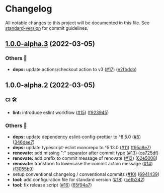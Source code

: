 # Changelog

All notable changes to this project will be documented in this file. See [standard-version](https://github.com/conventional-changelog/standard-version) for commit guidelines.

## [1.0.0-alpha.3](https://github.com/100terres/eslint-config/compare/v1.0.0-alpha.2...v1.0.0-alpha.3) (2022-03-05)


### Others 🔧

* **deps:** update actions/checkout action to v3 ([#17](https://github.com/100terres/eslint-config/issues/17)) ([e2fbdcb](https://github.com/100terres/eslint-config/commit/e2fbdcbb3f9225e526a26e2c30eb4e6d35d56e51))

## 1.0.0-alpha.2 (2022-03-05)


### CI 🛠

* **lint:** introduce eslint workflow ([#15](https://github.com/100terres/eslint-config/issues/15)) ([f923945](https://github.com/100terres/eslint-config/commit/f9239454be60a253fef199aa5d22168290e8c33d))


### Others 🔧

* **deps:** update dependency eslint-config-prettier to ^8.5.0 ([#5](https://github.com/100terres/eslint-config/issues/5)) ([346dee7](https://github.com/100terres/eslint-config/commit/346dee74e756d9be14a9ab0f1d1a344081ae1460))
* **deps:** update typescript-eslint monorepo to ^5.13.0 ([#11](https://github.com/100terres/eslint-config/issues/11)) ([f95a8e7](https://github.com/100terres/eslint-config/commit/f95a8e779fe9586e54c0b4310811812a008bf151))
* **renovate:** add missing ":" separator after commit type ([#13](https://github.com/100terres/eslint-config/issues/13)) ([ca725df](https://github.com/100terres/eslint-config/commit/ca725dfcef225acc27374f9299032e154080bf08))
* **renovate:** add prefix to commit message of renovate ([#12](https://github.com/100terres/eslint-config/issues/12)) ([62e5008](https://github.com/100terres/eslint-config/commit/62e50086db9b07d3e27eb9c869e82fe132151dd7))
* **renovate:** transform to lowercase the commit action message ([#14](https://github.com/100terres/eslint-config/issues/14)) ([f3055b9](https://github.com/100terres/eslint-config/commit/f3055b957528b14a6f2ceca954e0489c68a690ea))
* setup conventional changelog / conventional commits ([#10](https://github.com/100terres/eslint-config/issues/10)) ([6941439](https://github.com/100terres/eslint-config/commit/6941439d07d813b434f6a694b5c2047a48758ed9))
* **tool:** add configuration file for standard version ([#18](https://github.com/100terres/eslint-config/issues/18)) ([ce1b242](https://github.com/100terres/eslint-config/commit/ce1b24202e65c6e9ad01b2cc13c0cc271bcfba5e))
* **tool:** fix release script ([#16](https://github.com/100terres/eslint-config/issues/16)) ([65f94a7](https://github.com/100terres/eslint-config/commit/65f94a70430e78c635915e6d03959d2635de0d61))
